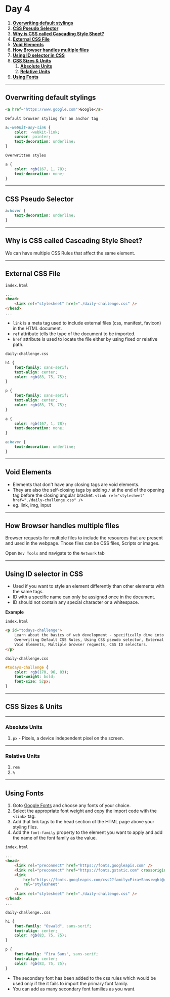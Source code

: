 # **Day 4** <!-- omit in toc -->

1. [**Overwriting default stylings**](#overwriting-default-stylings)
2. [**CSS Pseudo Selector**](#css-pseudo-selector)
3. [**Why is CSS called Cascading Style Sheet?**](#why-is-css-called-cascading-style-sheet)
4. [**External CSS File**](#external-css-file)
5. [**Void Elements**](#void-elements)
6. [**How Browser handles multiple files**](#how-browser-handles-multiple-files)
7. [**Using ID selector in CSS**](#using-id-selector-in-css)
8. [**CSS Sizes & Units**](#css-sizes--units)
   1. [**Absolute Units**](#absolute-units)
   2. [**Relative Units**](#relative-units)
9. [**Using Fonts**](#using-fonts)

---

## **Overwriting default stylings**

```html
<a href="https://www.google.com">Google</a>
```

`Default browser styling for an anchor tag`

```css
a:-webkit-any-link {
    color: -webkit-link;
    cursor: pointer;
    text-decoration: underline;
}
```

`Overwritten styles`

```css
a {
    color: rgb(167, 1, 78);
    text-decoration: none;
}
```

---

## **CSS Pseudo Selector**

```css
a:hover {
    text-decoration: underline;
}
```

---

## **Why is CSS called Cascading Style Sheet?**

We can have multiple CSS Rules that affect the same element.

---

## **External CSS File**

`index.html`

```html
...
<head>
    <link ref="stylesheet" href="./daily-challenge.css" />
</head>
...
```

-   `link` is a meta tag used to include external files (css, manifest, favicon) in the HTML document.
-   `ref` attribute tells the type of the document to be imported.
-   `href` attribute is used to locate the file either by using fixed or relative path.

`daily-challenge.css`

```css
h1 {
    font-family: sans-serif;
    text-align: center;
    color: rgb(83, 75, 75);
}

p {
    font-family: sans-serif;
    text-align: center;
    color: rgb(83, 75, 75);
}

a {
    color: rgb(167, 1, 78);
    text-decoration: none;
}

a:hover {
    text-decoration: underline;
}
```

---

## **Void Elements**

-   Elements that don't have any closing tags are void elements.
-   They are also the self-closing tags by adding `/` at the end of the opening tag before the closing angular bracket. `<link ref="stylesheet" href="./daily-challenge.css" />`
-   eg. link, img, input

---

## **How Browser handles multiple files**

Browser requests for multiple files to include the resources that are present and used in the webpage.
Those files can be CSS files, Scripts or images.

Open `Dev Tools` and navigate to the `Network` tab

---

## **Using ID selector in CSS**

-   Used if you want to style an element differently than other elements with the same tags.
-   ID with a specific name can only be assigned once in the document.
-   ID should not contain any special character or a whitespace.

**Example**

`index.html`

```html
<p id="todays-challenge">
    Learn about the basics of web development - specifically dive into the
    Overwriting Default CSS Rules, Using CSS pseudo selector, External CSS File,
    Void Elements, Multiple browser requests, CSS ID selectors.
</p>
```

`daily-challenge.css`

```css
#todays-challenge {
    color: rgb(170, 96, 83);
    font-weight: bold;
    font-size: 52px;
}
```

---

## **CSS Sizes & Units**

---

### **Absolute Units**

1. `px` - Pixels, a device independent pixel on the screen.

---

### **Relative Units**

1. `rem`
2. `%`

---

## **Using Fonts**

1. Goto [Google Fonts](https://fonts.google.com) and choose any fonts of your choice.
2. Select the appropriate font weight and copy the import code with the `<link>` tag.
3. Add that link tags to the head section of the HTML page above your styling files.
4. Add the `font-family` property to the element you want to apply and add the name of the font family as the value.

`index.html`

```html
...
<head>
    <link rel="preconnect" href="https://fonts.googleapis.com" />
    <link rel="preconnect" href="https://fonts.gstatic.com" crossorigin />
    <link
        href="https://fonts.googleapis.com/css2?family=Fira+Sans:wght@400;700&family=Oswald:wght@700&display=swap"
        rel="stylesheet"
    />
    <link rel="stylesheet" href="./daily-challenge.css" />
</head>
...
```

`daily-challenge..css`

```css
h1 {
    font-family: "Oswald", sans-serif;
    text-align: center;
    color: rgb(83, 75, 75);
}

p {
    font-family: "Fira Sans", sans-serif;
    text-align: center;
    color: rgb(83, 75, 75);
}
```

-   The secondary font has been added to the css rules which would be used only if the it fails to import the primary font family.
-   You can add as many secondary font families as you want.
